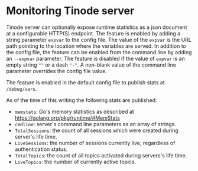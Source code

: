 # Monitoring Tinode server

Tinode server can optionally expose runtime statistics as a json document at a configurable HTTP(S) endpoint. The feature is enabled by adding a string parameter `expvar` to the config file. The value of the `expvar` is the URL path pointing to the location where the variables are served. In addition to the config file, the feature can be enabled from the command line by adding an `--expvar` parameter. The feature is disabled if the value of `expvar` is an empty string `""` or a dash `"-"`. A non-blank value of the command line parameter overrides the config file value.

The feature is enabled in the default config file to publish stats at `/debug/vars`.

As of the time of this writing the following stats are published:

* `memstats`: Go's memory statistics as described at https://golang.org/pkg/runtime/#MemStats
* `cmdline`: server's command line parameters as an array of strings.
* `TotalSessions`: the count of all sessions which were created during server's life time.
* `LiveSessions`: the number of sessions currently live, regardless of authentication status.
* `TotalTopics`: the count of all topics activated during servers's life time.
* `LiveTopics`: the number of currently active topics.
